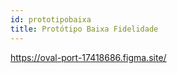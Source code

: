 ```yaml
---
id: prototipobaixa
title: Protótipo Baixa Fidelidade
---
```

https://oval-port-17418686.figma.site/
